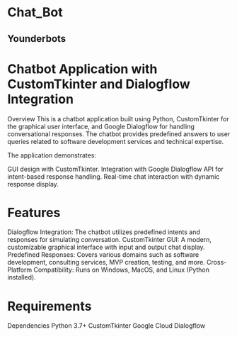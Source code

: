    # Chat_Bot
## Younderbots
# Chatbot Application with CustomTkinter and Dialogflow Integration
Overview
This is a chatbot application built using Python, CustomTkinter for the graphical user interface, and Google Dialogflow for handling conversational responses. The chatbot provides predefined answers to user queries related to software development services and technical expertise.

The application demonstrates:

GUI design with CustomTkinter.
Integration with Google Dialogflow API for intent-based response handling.
Real-time chat interaction with dynamic response display.
# Features
Dialogflow Integration: The chatbot utilizes predefined intents and responses for simulating conversation.
CustomTkinter GUI: A modern, customizable graphical interface with input and output chat display.
Predefined Responses: Covers various domains such as software development, consulting services, MVP creation, testing, and more.
Cross-Platform Compatibility: Runs on Windows, MacOS, and Linux (Python installed).
# Requirements
Dependencies
Python 3.7+
CustomTkinter
Google Cloud Dialogflow
